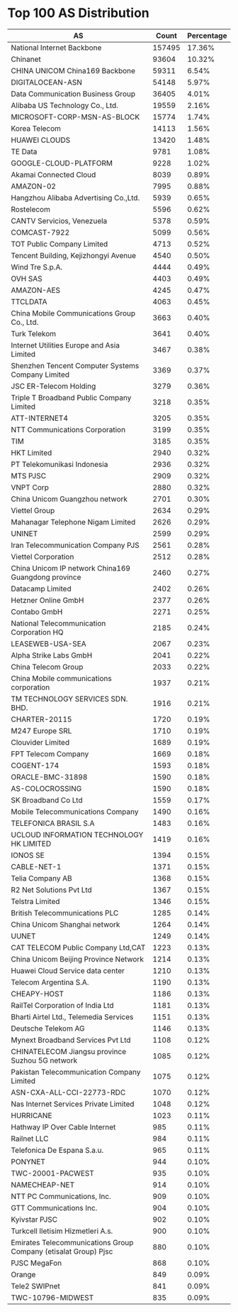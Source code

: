# Top 100 AS Distribution
| AS | Count | Percentage |
|----|----|----|
| National Internet Backbone | 157495 | 17.36% |
| Chinanet | 93604 | 10.32% |
| CHINA UNICOM China169 Backbone | 59311 | 6.54% |
| DIGITALOCEAN-ASN | 54148 | 5.97% |
| Data Communication Business Group | 36405 | 4.01% |
| Alibaba US Technology Co., Ltd. | 19559 | 2.16% |
| MICROSOFT-CORP-MSN-AS-BLOCK | 15774 | 1.74% |
| Korea Telecom | 14113 | 1.56% |
| HUAWEI CLOUDS | 13420 | 1.48% |
| TE Data | 9781 | 1.08% |
| GOOGLE-CLOUD-PLATFORM | 9228 | 1.02% |
| Akamai Connected Cloud | 8039 | 0.89% |
| AMAZON-02 | 7995 | 0.88% |
| Hangzhou Alibaba Advertising Co.,Ltd. | 5939 | 0.65% |
| Rostelecom | 5596 | 0.62% |
| CANTV Servicios, Venezuela | 5378 | 0.59% |
| COMCAST-7922 | 5099 | 0.56% |
| TOT Public Company Limited | 4713 | 0.52% |
| Tencent Building, Kejizhongyi Avenue | 4540 | 0.50% |
| Wind Tre S.p.A. | 4444 | 0.49% |
| OVH SAS | 4403 | 0.49% |
| AMAZON-AES | 4245 | 0.47% |
| TTCLDATA | 4063 | 0.45% |
| China Mobile Communications Group Co., Ltd. | 3663 | 0.40% |
| Turk Telekom | 3641 | 0.40% |
| Internet Utilities Europe and Asia Limited | 3467 | 0.38% |
| Shenzhen Tencent Computer Systems Company Limited | 3369 | 0.37% |
| JSC ER-Telecom Holding | 3279 | 0.36% |
| Triple T Broadband Public Company Limited | 3218 | 0.35% |
| ATT-INTERNET4 | 3205 | 0.35% |
| NTT Communications Corporation | 3199 | 0.35% |
| TIM | 3185 | 0.35% |
| HKT Limited | 2940 | 0.32% |
| PT Telekomunikasi Indonesia | 2936 | 0.32% |
| MTS PJSC | 2909 | 0.32% |
| VNPT Corp | 2880 | 0.32% |
| China Unicom Guangzhou network | 2701 | 0.30% |
| Viettel Group | 2634 | 0.29% |
| Mahanagar Telephone Nigam Limited | 2626 | 0.29% |
| UNINET | 2599 | 0.29% |
| Iran Telecommunication Company PJS | 2561 | 0.28% |
| Viettel Corporation | 2512 | 0.28% |
| China Unicom IP network China169 Guangdong province | 2460 | 0.27% |
| Datacamp Limited | 2402 | 0.26% |
| Hetzner Online GmbH | 2377 | 0.26% |
| Contabo GmbH | 2271 | 0.25% |
| National Telecommunication Corporation HQ | 2185 | 0.24% |
| LEASEWEB-USA-SEA | 2067 | 0.23% |
| Alpha Strike Labs GmbH | 2041 | 0.22% |
| China Telecom Group | 2033 | 0.22% |
| China Mobile communications corporation | 1937 | 0.21% |
| TM TECHNOLOGY SERVICES SDN. BHD. | 1916 | 0.21% |
| CHARTER-20115 | 1720 | 0.19% |
| M247 Europe SRL | 1710 | 0.19% |
| Clouvider Limited | 1689 | 0.19% |
| FPT Telecom Company | 1669 | 0.18% |
| COGENT-174 | 1593 | 0.18% |
| ORACLE-BMC-31898 | 1590 | 0.18% |
| AS-COLOCROSSING | 1590 | 0.18% |
| SK Broadband Co Ltd | 1559 | 0.17% |
| Mobile Telecommunications Company | 1490 | 0.16% |
| TELEFONICA BRASIL S.A | 1483 | 0.16% |
| UCLOUD INFORMATION TECHNOLOGY HK LIMITED | 1419 | 0.16% |
| IONOS SE | 1394 | 0.15% |
| CABLE-NET-1 | 1371 | 0.15% |
| Telia Company AB | 1368 | 0.15% |
| R2 Net Solutions Pvt Ltd | 1367 | 0.15% |
| Telstra Limited | 1346 | 0.15% |
| British Telecommunications PLC | 1285 | 0.14% |
| China Unicom Shanghai network | 1264 | 0.14% |
| UUNET | 1249 | 0.14% |
| CAT TELECOM Public Company Ltd,CAT | 1223 | 0.13% |
| China Unicom Beijing Province Network | 1214 | 0.13% |
| Huawei Cloud Service data center | 1210 | 0.13% |
| Telecom Argentina S.A. | 1190 | 0.13% |
| CHEAPY-HOST | 1186 | 0.13% |
| RailTel Corporation of India Ltd | 1181 | 0.13% |
| Bharti Airtel Ltd., Telemedia Services | 1151 | 0.13% |
| Deutsche Telekom AG | 1146 | 0.13% |
| Mynext Broadband Services Pvt Ltd | 1108 | 0.12% |
| CHINATELECOM Jiangsu province Suzhou 5G network | 1085 | 0.12% |
| Pakistan Telecommunication Company Limited | 1075 | 0.12% |
| ASN-CXA-ALL-CCI-22773-RDC | 1070 | 0.12% |
| Nas Internet Services Private Limited | 1048 | 0.12% |
| HURRICANE | 1023 | 0.11% |
| Hathway IP Over Cable Internet | 985 | 0.11% |
| Railnet LLC | 984 | 0.11% |
| Telefonica De Espana S.a.u. | 965 | 0.11% |
| PONYNET | 944 | 0.10% |
| TWC-20001-PACWEST | 935 | 0.10% |
| NAMECHEAP-NET | 914 | 0.10% |
| NTT PC Communications, Inc. | 909 | 0.10% |
| GTT Communications Inc. | 904 | 0.10% |
| Kyivstar PJSC | 902 | 0.10% |
| Turkcell Iletisim Hizmetleri A.s. | 900 | 0.10% |
| Emirates Telecommunications Group Company (etisalat Group) Pjsc | 880 | 0.10% |
| PJSC MegaFon | 868 | 0.10% |
| Orange | 849 | 0.09% |
| Tele2 SWIPnet | 841 | 0.09% |
| TWC-10796-MIDWEST | 835 | 0.09% |
